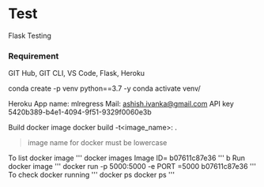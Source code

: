 # Test
Flask Testing

### Requirement
 GIT Hub, GIT CLI, VS Code, Flask, Heroku

 conda create -p venv python==3.7 -y
 conda activate venv/

 Heroku
 App name: mlregress
 Mail: ashish.ivanka@gmail.com
 API key
 5420b389-b4e1-4094-9f51-9329f0060e3b

 Build docker image
 docker build -t<image_name>:<tagname> .
 > image name for docker must be lowercase

 To list docker image
 '''
 docker images
 Image ID= b07611c87e36
 '''
b
 Run docker image
 '''
 docker run -p 5000:5000 -e PORT =5000 b07611c87e36
 '''
 To check docker running
 '''
 docker ps
 docker ps <container id>
 '''